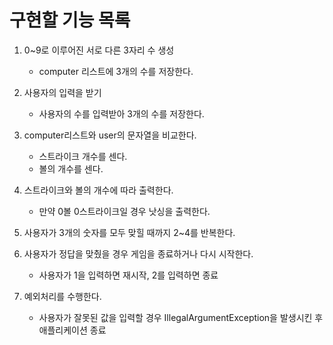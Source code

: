 # 구현할 기능 목록

1. 0~9로 이루어진 서로 다른 3자리 수 생성
   - computer 리스트에 3개의 수를 저장한다.  
   

2. 사용자의 입력을 받기
   - 사용자의 수를 입력받아 3개의 수를 저장한다.


3. computer리스트와 user의 문자열을 비교한다.
   - 스트라이크 개수를 센다.
   - 볼의 개수를 센다.


4. 스트라이크와 볼의 개수에 따라 출력한다.
   - 만약 0볼 0스트라이크일 경우 낫싱을 출력한다.


5. 사용자가 3개의 숫자를 모두 맞힐 때까지 2~4를 반복한다. 


6. 사용자가 정답을 맞췄을 경우 게임을 종료하거나 다시 시작한다.
   - 사용자가 1을 입력하면 재시작, 2를 입력하면 종료


7. 예외처리를 수행한다. 
   - 사용자가 잘못된 값을 입력할 경우 IllegalArgumentException을 발생시킨 후 애플리케이션 종료